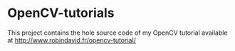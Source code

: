 OpenCV-tutorials
================

This project contains the hole source code of my OpenCV tutorial available at http://www.robindavid.fr/opencv-tutorial/

